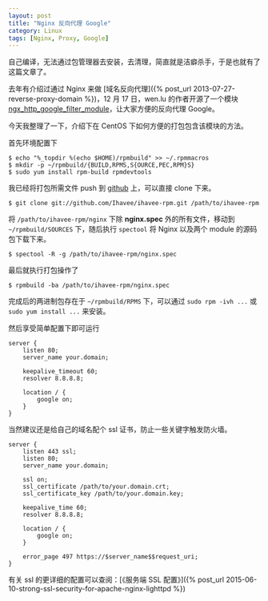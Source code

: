 ```yaml
---
layout: post
title: "Nginx 反向代理 Google"
category: Linux
tags: [Nginx, Proxy, Google]
---
```


自己编译，无法通过包管理器去安装，去清理，简直就是洁癖杀手，于是也就有了这篇文章了。

去年有介绍过通过 Nginx 来做 [域名反向代理]({% post_url  2013-07-27-reverse-proxy-domain %})，12 月 17 日，wen.lu 的作者开源了一个模块 [ngx\_http\_google\_filter\_module](https://github.com/cuber/ngx_http_google_filter_module)，让大家方便的反向代理 Google。

今天我整理了一下，介绍下在 CentOS 下如何方便的打包包含该模块的方法。

首先环境配置下

    $ echo "%_topdir %(echo $HOME)/rpmbuild" >> ~/.rpmmacros
    $ mkdir -p ~/rpmbuild/{BUILD,RPMS,S{OURCE,PEC,RPM}S}
    $ sudo yum install rpm-build rpmdevtools

<!-- more -->

我已经将打包所需文件 push 到 [github](https://github.com/Ihavee/ihavee-rpm/tree/master/nginx) 上，可以直接 clone 下来。

    $ git clone git://github.com/Ihavee/ihavee-rpm.git /path/to/ihavee-rpm

将 `/path/to/ihavee-rpm/nginx` 下除 **nginx.spec** 外的所有文件，移动到 `~/rpmbuild/SOURCES` 下，随后执行 `spectool` 将 Nginx 以及两个 module 的源码包下载下来。

    $ spectool -R -g /path/to/ihavee-rpm/nginx.spec

最后就执行打包操作了

    $ rpmbuild -ba /path/to/ihavee-rpm/nginx.spec

完成后的两进制包存在于 `~/rpmbuild/RPMS` 下，可以通过 `sudo rpm -ivh ...` 或 `sudo yum install ...` 来安装。

然后享受简单配置下即可运行

    server {
        listen 80;
        server_name your.domain;

        keepalive_timeout 60;
        resolver 8.8.8.8;

        location / {
            google on;
        }
    }

当然建议还是给自己的域名配个 ssl 证书，防止一些关键字触发防火墙。

    server {
        listen 443 ssl;
        listen 80;
        server_name your.domain;

        ssl on;
        ssl_certificate /path/to/your.domain.crt;
        ssl_certificate_key /path/to/your.domain.key;

        keepalive_time 60;
        resolver 8.8.8.8;

        location / {
            google on;
        }

        error_page 497 https://$server_name$$request_uri;
    }

有关 ssl 的更详细的配置可以查阅：[《服务端 SSL 配置》]({% post_url 2015-06-10-strong-ssl-security-for-apache-nginx-lighttpd %})
